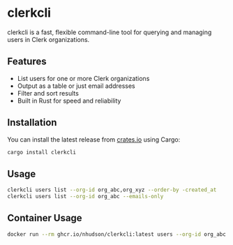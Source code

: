 # clerkcli

clerkcli is a fast, flexible command-line tool for querying and managing users in Clerk organizations.

## Features

- List users for one or more Clerk organizations
- Output as a table or just email addresses
- Filter and sort results
- Built in Rust for speed and reliability

## Installation

You can install the latest release from [crates.io](https://crates.io/crates/clerkcli) using Cargo:

```sh
cargo install clerkcli
```

## Usage

```sh
clerkcli users list --org-id org_abc,org_xyz --order-by -created_at
clerkcli users list --org-id org_abc --emails-only
```

## Container Usage

```sh
docker run --rm ghcr.io/nhudson/clerkcli:latest users --org-id org_abc --emails-only
``` 